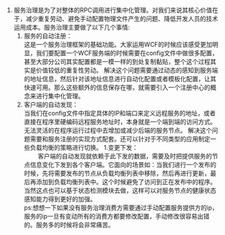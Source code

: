 1. 服务治理是为了对整体的RPC调用进行集中化管理。对我们来说其核心价值在于，减少重复劳动、避免手动配置物理文件产生的问题、降低开发人员的技术运用成本。服务治理主要做了以下几个事情:
    1. 服务的自动注册：  
      这是一个服务治理框架的基础功能。大家运用WCF的时候应该感受更加明显，我们要配置一个WCF服务端的时候需要在config文件中做很多配置，甚至大部分公司其实配置都是一模一样的到处复制黏贴，整个这个过程其实是价值较低的重复性劳动。
解决这个问题需要通过动态的感知到服务端的地址信息，然后针对该地址信息进行自动化配置或者模板化配置，让其快速可用。那么这些额外的信息保存在哪，就需要引入一个注册中心的概念来进行集中化管理。
    1. 客户端的自动发现：  
      当我们在config文件中指定具体的IP和端口来定义远程服务的地址，或者直接在程序里硬编码远程服务地址时，本身就是一个端到端的访问方式。无法灵活的在程序运行过程中去增加或减少后端的服务节点。
解决这个问题需要和服务注册的实现方式配套。还可以针对于不同类型的应用制定一些负载均衡的策略进行切换。
    1.变更下发：  
　　  客户端的自动发现就依赖于此下发的数据，需要及时把提供服务的节点信息变化下发到各个客户端。它面向的场景如：当我们进行一个发布的时候，先将需要发布的节点从负载均衡列表中移除，然后再进行更新，最后再添加到负载均衡列表中。这个时候避免了访问到正在发布中的程序。当然这点也可以基于状态检测模块去做，这样可以对服务节点的健康状态感知能力得到更好的加强。   
ps:想想一下如果没有服务治理消费方需要通过手动配置服务提供方的ip，服务的ip一旦有变动所有的消费方都要修改配置，手动修改很容易出错的。服务多的时候将会非常痛苦。  
